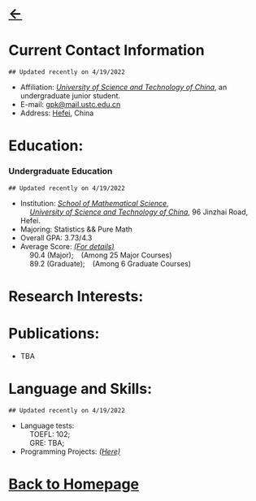 # [<-](https://pkgu.github.io)



# Current Contact Information
  ``## Updated recently on 4/19/2022``
  - Affiliation: *[University of Science and Technology of China](http://en.ustc.edu.cn/)*, an undergraduate junior student. 
  - E-mail: gpk@mail.ustc.edu.cn
  - Address: [Hefei](https://www.google.com/maps/place/Hefei,+Anhui,+China/@31.6097465,116.7600658,7z/), China
 
# Education:

### Undergraduate Education
  ``## Updated recently on 4/19/2022``
  - Institution: *[School of Mathematical Science](http://math.ustc.edu.cn/ENGLISH/list.htm)*,   
    &emsp; *[University of Science and Technology of China](http://en.ustc.edu.cn/)*, 96 Jinzhai Road, Hefei.
  - Majoring: Statistics && Pure Math
  - Overall GPA: 3.73/4.3 
  - Average Score: *[(For details)](https://github.com/PkGU/Past-Scores/blob/main/pastscores.md)*    
    &emsp; 90.4 (Major); &ensp; (Among 25 Major Courses)   
    &emsp; 89.2 (Graduate); &ensp; (Among 6 Graduate Courses)
  
# Research Interests:

# Publications:
  - TBA

# Language and Skills:
  ``## Updated recently on 4/19/2022``
  - Language tests:   
    &emsp; TOEFL: 102;   
    &emsp; GRE: TBA;    
  - Programming Projects: *[(Here)](https://pkgu.github.io/Past-Projects/)*  

# [Back to Homepage](https://pkgu.github.io)
